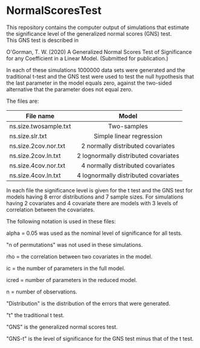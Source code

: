 # NormalScoresTest

This repository contains the computer output of simulations that estimate 
the significance level of the generalized normal scores (GNS) test.  
This GNS test is described in 

O'Gorman, T. W. (2020) A Generalized Normal Scores Test of Significance
for any Coefficient in a Linear Model. (Submitted for publication.)

In each of these simulations 1000000 data sets were generated and the
traditional t-test and the GNS test were used to test the null hypothesis
that the last parameter in the model equals zero, against the two-sided
alternative that the parameter does not equal zero.

The files are:

|        File name       |            Model |
|----------------|:--------------:|
| ns.size.twosample.txt |            Two-samples
| ns.size.slr.txt         |          Simple linear regression
| ns.size.2cov.nor.txt     |        2 normally distributed covariates
| ns.size.2cov.ln.txt      |        2 lognormally distributed covariates 
| ns.size.4cov.nor.txt     |        4 normally distributed covariates
| ns.size.4cov.ln.txt       |       4 lognormally distributed covariates

In each file the significance level is given for the t test and 
the GNS test for models having 8 error distributions and 7 sample 
sizes. For simulations having 2 covariates and 4 covariate there
are models with 3 levels of correlation between the covariates.


The following notation is used in these files:

alpha = 0.05 was used as the nominal level of significance for all tests.

"n of permutations" was not used in these simulations.

rho   = the correlation between two covariates in the model.

ic    = the number of parameters in the full model.

icred = number of parameters in the reduced model.

n     = number of observations.

"Distribution" is the distribution of the errors that were generated.

"t" the traditional t test. 

"GNS" is the generalized normal scores test.

"GNS-t" is the level of significance for the GNS test minus that of the t test.
  


